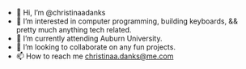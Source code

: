 - 👋 Hi, I’m @christinaadanks
- 👀 I’m interested in computer programming, building keyboards, && pretty much anything tech related.
- 🌱 I’m currently attending Auburn University. 
- 💞️ I’m looking to collaborate on any fun projects.
- 📫 How to reach me christinaa.danks@me.com

<!---
christinaadanks/christinaadanks is a ✨ special ✨ repository because its `README.md` (this file) appears on your GitHub profile.
You can click the Preview link to take a look at your changes.
--->
